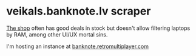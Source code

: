 # veikals.banknote.lv scraper

[The shop](https://veikals.banknote.lv/c/datortehnika/portativie-datori) 
often has good deals in stock 
but doesn't allow filtering laptops by RAM,
among other UI/UX mortal sins.

I'm hosting an instance 
at [banknote.retromultiplayer.com](https://banknote.retromultiplayer.com/)
